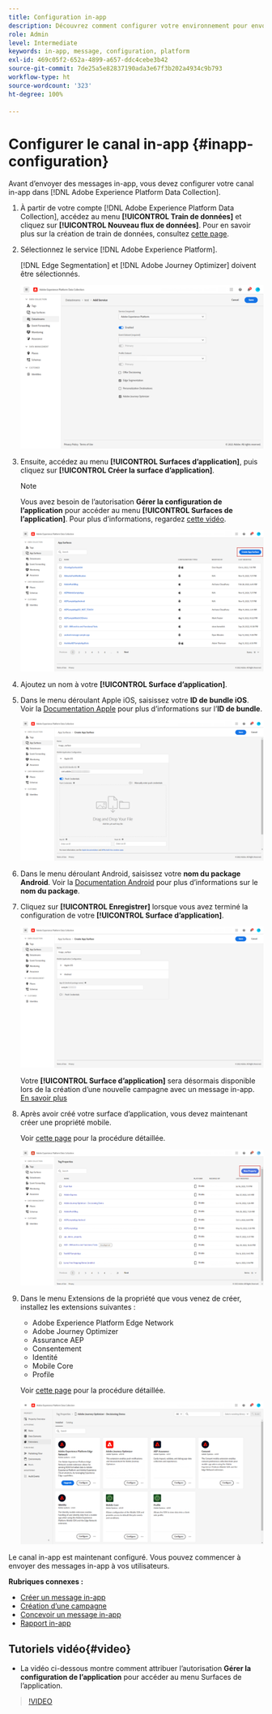 ```yaml
---
title: Configuration in-app
description: Découvrez comment configurer votre environnement pour envoyer des messages in-app avec Journey Optimizer
role: Admin
level: Intermediate
keywords: in-app, message, configuration, platform
exl-id: 469c05f2-652a-4899-a657-ddc4cebe3b42
source-git-commit: 7de25a5e82837190ada3e67f3b202a4934c9b793
workflow-type: ht
source-wordcount: '323'
ht-degree: 100%

---
```


# Configurer le canal in-app {#inapp-configuration}

Avant d’envoyer des messages in-app, vous devez configurer votre canal in-app dans [!DNL Adobe Experience Platform Data Collection].

1. À partir de votre compte [!DNL Adobe Experience Platform Data Collection], accédez au menu **[!UICONTROL Train de données]** et cliquez sur **[!UICONTROL Nouveau flux de données]**. Pour en savoir plus sur la création de train de données, consultez [cette page](https://experienceleague.adobe.com/docs/experience-platform/edge/datastreams/configure.html?lang=fr).

1. Sélectionnez le service [!DNL Adobe Experience Platform].

   [!DNL Edge Segmentation] et [!DNL Adobe Journey Optimizer] doivent être sélectionnés.

   ![](assets/inapp_config_6.png)

1. Ensuite, accédez au menu **[!UICONTROL Surfaces d’application]**, puis cliquez sur **[!UICONTROL Créer la surface d’application]**.

   >[!NOTE]
   >
   > Vous avez besoin de l’autorisation **Gérer la configuration de l’application** pour accéder au menu **[!UICONTROL Surfaces de l’application]**. Pour plus d’informations, regardez [cette vidéo](#video).

   ![](assets/inapp_config_1.png)

1. Ajoutez un nom à votre **[!UICONTROL Surface d’application]**.


1. Dans le menu déroulant Apple iOS, saisissez votre **ID de bundle iOS**. Voir la [Documentation Apple](https://developer.apple.com/documentation/appstoreconnectapi/bundle_ids) pour plus d’informations sur l’**ID de bundle**.

   ![](assets/inapp_config_2.png)

1. Dans le menu déroulant Android, saisissez votre **nom du package Android**. Voir la [Documentation Android](https://support.google.com/admob/answer/9972781?hl=en#:~:text=The%20package%20name%20of%20an,supported%20third%2Dparty%20Android%20stores) pour plus d’informations sur le **nom du package**.

1. Cliquez sur **[!UICONTROL Enregistrer]** lorsque vous avez terminé la configuration de votre **[!UICONTROL Surface d’application]**.

   ![](assets/inapp_config_3.png)

   Votre **[!UICONTROL Surface d’application]** sera désormais disponible lors de la création d’une nouvelle campagne avec un message in-app. [En savoir plus](create-in-app.md)

1. Après avoir créé votre surface d’application, vous devez maintenant créer une propriété mobile.

   Voir [cette page](https://experienceleague.adobe.com/docs/experience-platform/tags/admin/companies-and-properties.html?lang=fr) pour la procédure détaillée.

   ![](assets/inapp_config_4.png)

1. Dans le menu Extensions de la propriété que vous venez de créer, installez les extensions suivantes :

   * Adobe Experience Platform Edge Network
   * Adobe Journey Optimizer
   * Assurance AEP
   * Consentement
   * Identité
   * Mobile Core
   * Profile

   Voir [cette page](https://experienceleague.adobe.com/docs/experience-platform/tags/ui/extensions/overview.html?lang=fr#add-a-new-extension) pour la procédure détaillée.

   ![](assets/inapp_config_5.png)

Le canal in-app est maintenant configuré. Vous pouvez commencer à envoyer des messages in-app à vos utilisateurs.

**Rubriques connexes :**

* [Créer un message in-app](create-in-app.md)
* [Création d’une campagne](../campaigns/create-campaign.md)
* [Concevoir un message in-app](design-in-app.md)
* [Rapport in-app](../reports/campaign-global-report.md#inapp-report)


## Tutoriels vidéo{#video}

* La vidéo ci-dessous montre comment attribuer l’autorisation **Gérer la configuration de l’application** pour accéder au menu Surfaces de l’application.

>[!VIDEO](https://video.tv.adobe.com/v/3421607)

